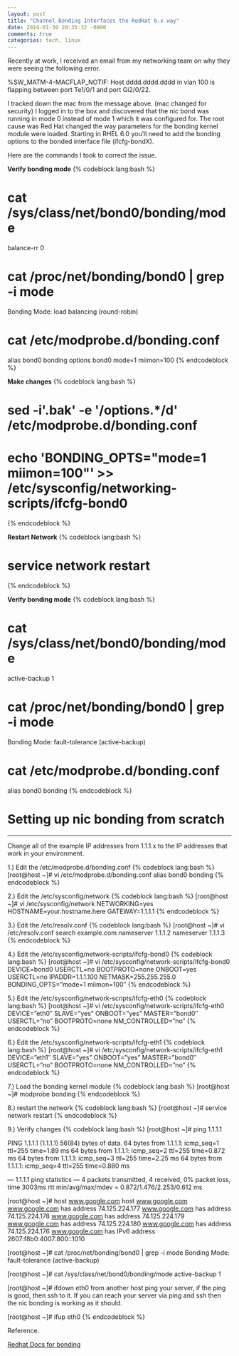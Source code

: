 ```yaml
---
layout: post
title: "Channel Bonding Interfaces the RedHat 6.x way"
date: 2014-01-30 20:35:32 -0800
comments: true
categories: tech, linux
---
```


Recently at work, I received an email from my networking team on why they were seeing the following error.

%SW_MATM-4-MACFLAP_NOTIF: Host dddd.dddd.dddd in vlan 100 is flapping between port Te1/0/1 and port Gi2/0/22.

I tracked down the mac from the message above. (mac changed for security) I logged in to the box and discovered that the nic bond was running in mode 0 instead of mode 1 which it was configured for. The root cause was Red Hat changed the way parameters for the bonding kernel module were loaded. Starting in RHEL 6.0 you’ll need to add the bonding options to the bonded interface file (ifcfg-bondX).

Here are the commands I took to correct the issue.

**Verify bonding mode**
{% codeblock lang:bash %}
# cat /sys/class/net/bond0/bonding/mode
balance-rr 0

# cat /proc/net/bonding/bond0 | grep -i mode
Bonding Mode: load balancing (round-robin)

# cat /etc/modprobe.d/bonding.conf
alias bond0 bonding
options bond0 mode=1 miimon=100
{% endcodeblock %}

**Make changes**
{% codeblock lang:bash %}
# sed -i'.bak' -e '/options.*/d' /etc/modprobe.d/bonding.conf
# echo 'BONDING_OPTS="mode=1 miimon=100"' >> /etc/sysconfig/networking-scripts/ifcfg-bond0
{% endcodeblock %}

**Restart Network**
{% codeblock lang:bash %}
# service network restart
{% endcodeblock %}

**Verify bonding mode**
{% codeblock lang:bash %}
# cat /sys/class/net/bond0/bonding/mode
active-backup 1

# cat /proc/net/bonding/bond0 | grep -i mode
Bonding Mode: fault-tolerance (active-backup)

# cat /etc/modprobe.d/bonding.conf
alias bond0 bonding
{% endcodeblock %}


Setting up nic bonding from scratch
=====
_____

Change all of the example IP addresses from 1.1.1.x to the IP addresses that work in your environment.

1.) Edit the  /etc/modprobe.d/bonding.conf
{% codeblock lang:bash %}
[root@host ~]# vi /etc/modprobe.d/bonding.conf
alias bond0 bonding
{% endcodeblock %}

2.) Edit the /etc/sysconfig/network
{% codeblock lang:bash %}
[root@host ~]# vi /etc/sysconfig/network
NETWORKING=yes
HOSTNAME=your.hostname.here
GATEWAY=1.1.1.1
{% endcodeblock %}

3.) Edit the /etc/resolv.conf
{% codeblock lang:bash %}
[root@host ~]# vi /etc/resolv.conf
search example.com
nameserver 1.1.1.2
nameserver 1.1.1.3
{% endcodeblock %}

4.) Edit the /etc/sysconfig/network-scripts/ifcfg-bond0
{% codeblock lang:bash %}
[root@host ~]# vi  /etc/sysconfig/network-scripts/ifcfg-bond0
DEVICE=bond0
USERCTL=no
BOOTPROTO=none
ONBOOT=yes
USERCTL=no
IPADDR=1.1.1.100
NETMASK=255.255.255.0
BONDING_OPTS=”mode=1 miimon=100″
{% endcodeblock %}

5.) Edit the  /etc/sysconfig/network-scripts/ifcfg-eth0
{% codeblock lang:bash %}
[root@host ~]# vi  /etc/sysconfig/network-scripts/ifcfg-eth0
DEVICE=”eth0″
SLAVE=”yes”
ONBOOT=”yes”
MASTER=”bond0″
USERCTL=”no”
BOOTPROTO=none
NM_CONTROLLED=”no”
{% endcodeblock %}

6.) Edit the  /etc/sysconfig/network-scripts/ifcfg-eth1
{% codeblock lang:bash %}
[root@host ~]# vi  /etc/sysconfig/network-scripts/ifcfg-eth1
DEVICE=”eth1″
SLAVE=”yes”
ONBOOT=”yes”
MASTER=”bond0″
USERCTL=”no”
BOOTPROTO=none
NM_CONTROLLED=”no”
{% endcodeblock %}

7.) Load the bonding kernel module
{% codeblock lang:bash %}
[root@host ~]# modprobe bonding
{% endcodeblock %}

8.) restart the network
{% codeblock lang:bash %}
[root@host ~]# service network restart
{% endcodeblock %}

9.) Verify changes
{% codeblock lang:bash %}
[root@host ~]# ping 1.1.1.1

PING 1.1.1.1 (1.1.1.1) 56(84) bytes of data.
64 bytes from 1.1.1.1: icmp_seq=1 ttl=255 time=1.89 ms
64 bytes from 1.1.1.1: icmp_seq=2 ttl=255 time=0.872 ms
64 bytes from 1.1.1.1: icmp_seq=3 ttl=255 time=2.25 ms
64 bytes from 1.1.1.1: icmp_seq=4 ttl=255 time=0.880 ms

— 1.1.1.1 ping statistics —
4 packets transmitted, 4 received, 0% packet loss, time 3003ms
rtt min/avg/max/mdev = 0.872/1.476/2.253/0.612 ms

[root@host ~]# host www.google.com
host www.google.com
www.google.com has address 74.125.224.177
www.google.com has address 74.125.224.178
www.google.com has address 74.125.224.179
www.google.com has address 74.125.224.180
www.google.com has address 74.125.224.176
www.google.com has IPv6 address 2607:f8b0:4007:800::1010

[root@host ~]# cat /proc/net/bonding/bond0 | grep -i mode
Bonding Mode: fault-tolerance (active-backup)

[root@host ~]# cat /sys/class/net/bond0/bonding/mode
active-backup 1

[root@host ~]# ifdown eth0
from another host ping your server, if the ping is good, then ssh to it. If you can reach your server via ping and ssh then the nic bonding is working as it should.

[root@host ~]# ifup eth0
{% endcodeblock %}

Reference.

[Redhat Docs for bonding](https://access.redhat.com/site/documentation/en-US/Red_Hat_Enterprise_Linux/6/html/Deployment_Guide/s2-networkscripts-interfaces-chan.html "RedHat Docs")
